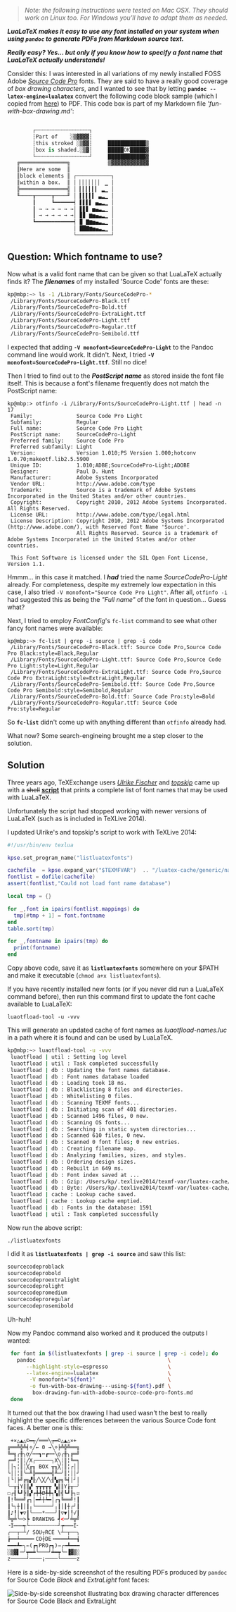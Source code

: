 > *Note: the following instructions were tested on Mac OSX. They should work on Linux too. For Windows you'll have to adapt them as needed.*

***LuaLaTeX makes it easy to use any font installed on your system when using `pandoc` to generate PDFs from Markdown source text.***

***Really easy? Yes... but only if you know how to specify a font name that LuaLaTeX actually understands!***

Consider this: I was interested in all variations of my newly installed FOSS Adobe [*Source Code Pro*](https://github.com/adobe-fonts/source-code-pro) fonts. They are said to have a really good coverage of *box drawing characters*, and I wanted to see that by letting **`pandoc --latex-engine=lualatex`** convert the following code block sample (which I copied from [here](https://github.com/adobe-type-tools/box-drawing)) to PDF. This code box is part of my Markdown file *'fun-with-box-drawing.md'*:

```python

        ┌╌╌╌╌╌╌╌╌╌╌╌╌╌╌╌╌╌┐
        ┆Part of    ░▒▓▓▓▓┆
        ┆this stroked ░▒▓▓┆     ████████████▒
        ┆box is shaded.░▒▓┆     █████OK█████▓
        └╌╌╌╌╌╌╌╌╌╌╌╌╌╌╌╌╌┘     ████████████▓
   ╔═══════════════╗            ▒▓▓▓▓▓▓▓▓▓▓▓▓
   ║Here are some  ║
   ║block elements ║ ┌───────────┐
   ║within a box.  ║ │ ▏▏▏▏▏▏▏ ▁ │
   ╠═══════════════╣ │ ▎▎▎▎▎▎ ▂▁ │
   ╙────┰─────┰────╜ │ ▍▍▍▍▍ ▃▂▁ │
        ┃     ┗━━━━━━┥ ▌▌▌▌ ▄▃▂▁ │
        ┃ → → → → → →│ ▋▋▋ ▅▄▃▂▁ │
        ┃ → → → → → →│ ▊▊ ▆▅▄▃▂▁ │
        ┗━━━━━━━━━━━━┥ ▉ ▇▆▅▄▃▂▁ │
                     │ ██▇▆▅▄▃▂▁ │
                     └───────────┘


```

## Question: Which fontname to use?

Now what is a valid font name that can be given so that LuaLaTeX actually finds it? The ***filenames*** of my installed 'Source Code' fonts are these:

```bash
kp@mbp:~> ls -1 /Library/Fonts/SourceCodePro-*
 /Library/Fonts/SourceCodePro-Black.ttf
 /Library/Fonts/SourceCodePro-Bold.ttf
 /Library/Fonts/SourceCodePro-ExtraLight.ttf
 /Library/Fonts/SourceCodePro-Light.ttf
 /Library/Fonts/SourceCodePro-Regular.ttf
 /Library/Fonts/SourceCodePro-Semibold.ttf
```

I expected that adding **`-V monofont=SourceCodePro-Light`** to the Pandoc command line would work. It didn't. Next, I tried **`-V monofont=SourceCodePro-Light.ttf`**. Still no dice!

Then I tried to find out to the ***PostScript name*** as stored inside the font file itself. This is because a font's filename frequently does not match the PostScript name:

```
kp@mbp:> otfinfo -i /Library/Fonts/SourceCodePro-Light.ttf | head -n 17
 Family:              Source Code Pro Light
 Subfamily:           Regular
 Full name:           Source Code Pro Light
 PostScript name:     SourceCodePro-Light
 Preferred family:    Source Code Pro
 Preferred subfamily: Light
 Version:             Version 1.010;PS Version 1.000;hotconv 1.0.70;makeotf.lib2.5.5900
 Unique ID:           1.010;ADBE;SourceCodePro-Light;ADOBE
 Designer:            Paul D. Hunt
 Manufacturer:        Adobe Systems Incorporated
 Vendor URL:          http://www.adobe.com/type
 Trademark:           Source is a trademark of Adobe Systems Incorporated in the United States and/or other countries.
 Copyright:           Copyright 2010, 2012 Adobe Systems Incorporated. All Rights Reserved.
 License URL:         http://www.adobe.com/type/legal.html
 License Description: Copyright 2010, 2012 Adobe Systems Incorporated (http://www.adobe.com/), with Reserved Font Name 'Source'.
                      All Rights Reserved. Source is a trademark of Adobe Systems Incorporated in the United States and/or other countries.

 This Font Software is licensed under the SIL Open Font License, Version 1.1.

```

Hmmm... in this case it matched. I ***had*** tried the name *SourceCodePro-Light* already. For completeness, despite my extremely low expectation in this case, I also tried `-V monofont="Source Code Pro Light"`. After all, `otfinfo -i` had suggested this as being the *"Full name"* of the font in question... Guess what?

Next, I tried to employ *FontConfig*'s `fc-list` command to see what other fancy font names were available:

```
kp@mbp:~> fc-list | grep -i source | grep -i code
 /Library/Fonts/SourceCodePro-Black.ttf: Source Code Pro,Source Code Pro Black:style=Black,Regular
 /Library/Fonts/SourceCodePro-Light.ttf: Source Code Pro,Source Code Pro Light:style=Light,Regular
 /Library/Fonts/SourceCodePro-ExtraLight.ttf: Source Code Pro,Source Code Pro ExtraLight:style=ExtraLight,Regular
 /Library/Fonts/SourceCodePro-Semibold.ttf: Source Code Pro,Source Code Pro Semibold:style=Semibold,Regular
 /Library/Fonts/SourceCodePro-Bold.ttf: Source Code Pro:style=Bold
 /Library/Fonts/SourceCodePro-Regular.ttf: Source Code Pro:style=Regular
``` 

So **`fc-list`** didn't come up with anything different than `otfinfo` already had.

What now? Some search-engineing brought me a step closer to the solution.


## Solution

Three years ago, TeXExchange users *[Ulrike Fischer](http://tex.stackexchange.com/users/2388/ulrike-fischer)* and *[topskip](http://tex.stackexchange.com/users/243/topskip)* came up with a ~~shell~~ **[script](http://tex.stackexchange.com/a/30656)** that prints a complete list of font names that may be used with LuaLaTeX. 

Unfortunately the script had stopped working with newer versions of LuaLaTeX (such as is included in TeXLive 2014). 

I updated Ulrike's and topskip's script to work with TeXLive 2014:

```lua
#!/usr/bin/env texlua

kpse.set_program_name("listluatexfonts")

cachefile  = kpse.expand_var("$TEXMFVAR")  .. "/luatex-cache/generic/names/luaotfload-names.luc"
fontlist = dofile(cachefile)
assert(fontlist,"Could not load font name database")

local tmp = {}

for _,font in ipairs(fontlist.mappings) do
  tmp[#tmp + 1] = font.fontname
end
table.sort(tmp)

for _,fontname in ipairs(tmp) do
  print(fontname)
end
```

Copy above code, save it as **`listluatexfonts`** somewhere on your $PATH and make it executable (`chmod a+x listluatexfonts`).

If you have recently installed new fonts (or if you never did run a LuaLaTeX command before), then run this command first to update the font cache available to LuaLaTeX:

    luaotfload-tool -u -vvv

This will generate an updated cache of font names as *luaotfload-names.luc* in a path where it is found and can be used by LuaLaTeX.

```bash
kp@mbp:~> luaotfload-tool -u -vvv
 luaotfload | util : Setting log level
 luaotfload | util : Task completed successfully
 luaotfload | db : Updating the font names database.
 luaotfload | db : Font names database loaded
 luaotfload | db : Loading took 18 ms.
 luaotfload | db : Blacklisting 8 files and directories.
 luaotfload | db : Whitelisting 0 files.
 luaotfload | db : Scanning TEXMF fonts...
 luaotfload | db : Initiating scan of 401 directories.
 luaotfload | db : Scanned 1496 files, 0 new.
 luaotfload | db : Scanning OS fonts...
 luaotfload | db : Searching in static system directories...
 luaotfload | db : Scanned 610 files, 0 new.
 luaotfload | db : Scanned 0 font files; 0 new entries.
 luaotfload | db : Creating filename map.
 luaotfload | db : Analyzing families, sizes, and styles.
 luaotfload | db : Ordering design sizes.
 luaotfload | db : Rebuilt in 649 ms.
 luaotfload | db : Font index saved at ...
 luaotfload | db : Gzip: /Users/kp/.texlive2014/texmf-var/luatex-cache/generic/names/luaotfload-names.lua.gz
 luaotfload | db : Byte: /Users/kp/.texlive2014/texmf-var/luatex-cache/generic/names/luaotfload-names.luc
 luaotfload | cache : Lookup cache saved.
 luaotfload | cache : Lookup cache emptied.
 luaotfload | db : Fonts in the database: 1591
 luaotfload | util : Task completed successfully
```

Now run the above script:

    ./listluatexfonts


I did it as **`listluatexfonts | grep -i source`** and saw this list:

```python
sourcecodeproblack
sourcecodeprobold
sourcecodeproextralight
sourcecodeprolight
sourcecodepromedium
sourcecodeproregular
sourcecodeprosemibold
```

Uh-huh!

Now my Pandoc command also worked and it produced the outputs I wanted:

```bash
 for font in $(listluatexfonts | grep -i source | grep -i code); do
   pandoc                                          \
      --highlight-style=espresso                   \
      --latex-engine=lualatex                      \
       -V monofont="${font}"                       \
       -o fun-with-box-drawing---using-${font}.pdf \
        box-drawing-fun-with-adobe-source-code-pro-fonts.md
 done
``` 

It turned out that the box drawing I had used wasn't the best to really highlight the specific differences between the various Source Code font faces. A better one is this:

```noweb
 +×△▲△©━┭╱═══╲┮━©△▲△×+
╔══╩╬╩╡÷╱← 0 →╲÷╞╩╬╩══╗
╚═╗╭╫╮ợ╱┅┅┓┅┏┅┅╲ọ╭╫╮╔═╝
╒═╝╎║┊╱X╭─────╮X╲┊║╎╚═╕
││┐╎║┊╳╓╖ BOX ╥╖╳┊║╎┌││
└││╎║╰─╨╠═════╣╨─╯║╎││┘
│└│╞╝╔╗▞╟╱╲╳╱╲╢▚╔╗╚╡│┘│
╰─╥┧Y║║▞ ┳┳┳┳┳ ▚║║Y┟╥─╯
☐┌╢┗┛╠║▞┍╇╇Ø╇╇┑▚║╣┗┛╟┐☑
┃!╚══╝┎┐│━┵┼┶━│┌┒╚══╝!┃
┃└┐┼┃│┃╷└─────┘╷┃│┃┼┌┘┃
┃♪╿│▼▽┃╰───*───╯┃▽▼│╿√┃
╚╦╧╰─>┡ DRAWING ┩<─╯╧╦╝
╶I┉┉┉┭└┄┄┄┄┄┄┄┄┄┘┮┉┉┉I╴
╭──┬─┴/ SOU┬RCE \┴─┬──╮
┢━━┷━━━━╸CO┼DE╺━━━━┷━━┪
━━━┻╾╮←(┏┑PRO┍┓)→╭╼┻━━━
░▒▓▌─╯┯━┷└───┘┷━┯╰─▐▓▒░
z─────┘────¡────└─────z
```

Here is a side-by-side screenshot of the resulting PDFs produced by `pandoc` for Source Code *Black* and *ExtraLight* font faces:

![Side-by-side screenshot illustrating box drawing character differences for Source Code *Black* and *ExtraLight*](http://i.stack.imgur.com/p65Pi.jpg)